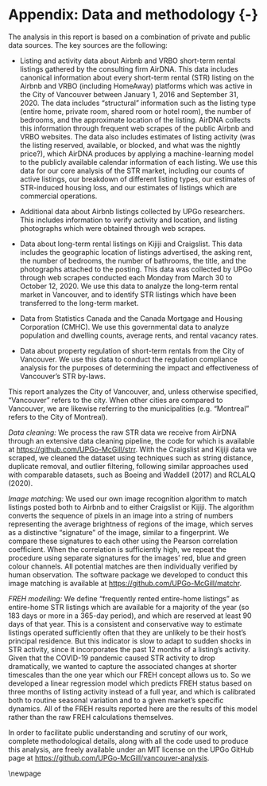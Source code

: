 # Appendix: Data and methodology {-}

The analysis in this report is based on a combination of private and public data sources. The key sources are the following:

- Listing and activity data about Airbnb and VRBO short-term rental listings gathered by the consulting firm AirDNA. This data includes canonical information about every short-term rental (STR) listing on the Airbnb and VRBO (including HomeAway) platforms which was active in the City of Vancouver between January 1, 2016 and September 31, 2020. The data includes “structural” information such as the listing type (entire home, private room, shared room or hotel room), the number of bedrooms, and the approximate location of the listing. AirDNA collects this information through frequent web scrapes of the public Airbnb and VRBO websites. The data also includes estimates of listing activity (was the listing reserved, available, or blocked, and what was the nightly price?), which AirDNA produces by applying a machine-learning model to the publicly available calendar information of each listing. We use this data for our core analysis of the STR market, including our counts of active listings, our breakdown of different listing types, our estimates of STR-induced housing loss, and our estimates of listings which are commercial operations.

- Additional data about Airbnb listings collected by UPGo researchers. This includes information to verify activity and location, and listing photographs which were obtained through web scrapes.

- Data about long-term rental listings on Kijiji and Craigslist. This data includes the geographic location of listings advertised, the asking rent, the number of bedrooms, the number of bathrooms, the title, and the photographs attached to the posting. This data was collected by UPGo through web scrapes conducted each Monday from March 30 to October 12, 2020. We use this data to analyze the long-term rental market in Vancouver, and to identify STR listings which have been transferred to the long-term market.

- Data from Statistics Canada and the Canada Mortgage and Housing Corporation (CMHC). We use this governmental data to analyze population and dwelling counts, average rents, and rental vacancy rates.

- Data about property regulation of short-term rentals from the City of Vancouver. We use this data to conduct the regulation compliance analysis for the purposes of determining the impact and effectiveness of Vancouver’s STR by-laws.

This report analyzes the City of Vancouver, and, unless otherwise specified, “Vancouver” refers to the city. When other cities are compared to Vancouver, we are likewise referring to the municipalities (e.g. “Montreal” refers to the City of Montreal).

_Data cleaning:_ We process the raw STR data we receive from AirDNA through an extensive data cleaning pipeline, the code for which is available at https://github.com/UPGo-McGill/strr. With the Craigslist and Kijiji data we scraped, we cleaned the dataset using techniques such as string distance, duplicate removal, and outlier filtering, following similar approaches used with comparable datasets, such as Boeing and Waddell (2017) and RCLALQ (2020).

_Image matching:_ We used our own image recognition algorithm to match listings posted both to Airbnb and to either Craigslist or Kijiji. The algorithm converts the sequence of pixels in an image into a string of numbers representing the average brightness of regions of the image, which serves as a distinctive “signature” of the image, similar to a fingerprint. We compare these signatures to each other using the Pearson correlation coefficient. When the correlation is sufficiently high, we repeat the procedure using separate signatures for the images’ red, blue and green colour channels. All potential matches are then individually verified by human observation. The software package we developed to conduct this image matching is available at https://github.com/UPGo-McGill/matchr.

_FREH modelling:_ We define “frequently rented entire-home listings” as entire-home STR listings which are available for a majority of the year (so 183 days or more in a 365-day period), and which are reserved at least 90 days of that year. This is a consistent and conservative way to estimate listings operated sufficiently often that they are unlikely to be their host’s principal residence. But this indicator is slow to adapt to sudden shocks in STR activity, since it incorporates the past 12 months of a listing’s activity. Given that the COVID-19 pandemic caused STR activity to drop dramatically, we wanted to capture the associated changes at shorter timescales than the one year which our FREH concept allows us to. So we developed a linear regression model which predicts FREH status based on three months of listing activity instead of a full year, and which is calibrated both to routine seasonal variation and to a given market’s specific dynamics. All of the FREH results reported here are the results of this model rather than the raw FREH calculations themselves.

In order to facilitate public understanding and scrutiny of our work, complete methodological details, along with all the code used to produce this analysis, are freely available under an MIT license on the UPGo GitHub page at https://github.com/UPGo-McGill/vancouver-analysis.

\newpage
